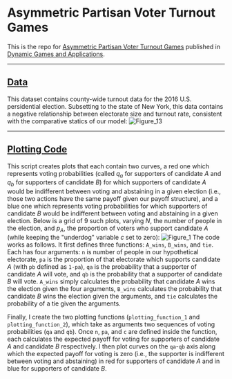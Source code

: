 # Asymmetric Partisan Voter Turnout Games
This is the repo for [Asymmetric Partisan Voter Turnout Games](https://link.springer.com/article/10.1007/s13235-021-00384-1) published in [Dynamic Games and Applications](https://www.springer.com/journal/13235).

---
## [Data](https://github.com/camguage/Asymmetric-Partisan-Voter-Turnout-Games/blob/master/us_pres_elec_16_cty.csv)
This dataset contains county-wide turnout data for the 2016 U.S. persidential election. Subsetting to the state of New York, this data contains a negative relationship between electorate size and turnout rate, consistent with the comparative statics of our model:
![Figure_13](https://user-images.githubusercontent.com/71299048/145072096-6501a759-db84-4f71-b4ef-6c63043ee9bd.jpeg)

---

## [Plotting Code](https://github.com/camguage/Asymmetric-Partisan-Voter-Turnout-Games/blob/master/Plotting%20Code.R)
This script creates plots that each contain two curves, a red one which represents voting probabilities (called *q<sub>a</sub>* for supporters of candidate *A* and *q<sub>b</sub>* for supporters of candidate *B*) for which supporters of candidate *A* would be indifferent between voting and abstaining in a given election (i.e., those two actions have the same payoff given our payoff structure), and a blue one which represents voting probabilities for which supporters of candidate *B* would be indifferent between voting and abstaining in a given election. Below is a grid of 9 such plots, varying *N*, the number of people in the election, and *p<sub>A</sub>*, the proportion of voters who support candidate *A* (while keeping the "underdog" variable *c* set to zero):
![Figure_1](https://user-images.githubusercontent.com/71299048/145077943-ee41ca34-cfd2-4dcf-b3c2-09c60af6284e.jpg)
The code works as follows. It first defines three functions: `A_wins`, `B_wins`, and `tie`. Each has four arguments: `n` is number of people in our hypothetical electorate, `pa` is the proportion of that electorate which supports candidate *A* (with `pb` defined as `1-pa`), `qa` is the probability that a supporter of candidate *A* will vote, and `qb` is the probability that a supporter of candidate *B* will vote. `A_wins` simply calculates the probability that candidate *A* wins the election given the four arguments, `B_wins` calculates the probability that candidate *B* wins the election given the arguments, and `tie` calculates the probability of a tie given the arguments.

Finally, I create the two plotting functions (`plotting_function_1` and `plotting_function_2`), which take as arguments two sequences of voting probabilities (`qa` and `qb`). Once `n`, `pa`, and `c` are defined inside the function, each calculates the expected payoff for voting for supporters of candidate *A* and candidate *B* respectively. I then plot curves on the `qa`-`qb` axis along which the expected payoff for voting is zero (i.e., the supporter is indifferent between voting and abstaining) in red for supporters of candidate *A* and in blue for supporters of candidate *B*.
